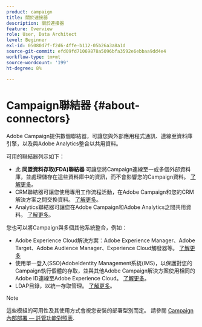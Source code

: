 ```yaml
---
product: campaign
title: 關於連接器
description: 關於連接器
feature: Overview
role: User, Data Architect
level: Beginner
exl-id: 05080d7f-f2d6-4ffe-b112-05b26a3a8a1d
source-git-commit: efd09fd71069878a5096bfa3592e6ebbaa9dd4e4
workflow-type: tm+mt
source-wordcount: '199'
ht-degree: 8%

---
```


# Campaign聯結器 {#about-connectors}

Adobe Campaign提供數個聯結器，可讓您與外部應用程式通訊、連線至資料庫引擎，以及與Adobe Analytics整合以共用資料。

可用的聯結器列示如下：

* 此 **同盟資料存取(FDA)聯結器** 可讓您將Campaign連線至一或多個外部資料庫，並處理儲存在這些資料庫中的資訊，而不會影響您的Campaign資料。 [了解更多](../../installation/using/about-fda.md)。
* CRM聯結器可讓您使用專用工作流程活動，在Adobe Campaign和您的CRM解決方案之間交換資料。 [了解更多](../../platform/using/crm-connectors.md)。
* Analytics聯結器可讓您在Adobe Campaign和Adobe Analytics之間共用資料。 [了解更多](../../integrations/using/gs-aa.md)。

您也可以將Campaign與多個其他系統整合，例如：

* Adobe Experience Cloud解決方案：Adobe Experience Manager、Adobe Target、Adobe Audience Manager、Experience Cloud觸發器等。 [了解更多](../../integrations/using/about-campaign-integrations.md)
* 使用單一登入(SSO)AdobeIdentity Management系統(IMS)，以保護對您的Campaign執行個體的存取，並與其他Adobe Campaign解決方案使用相同的Adobe ID連線至Adobe Experience Cloud。 [了解更多](../../integrations/using/about-adobe-id.md)。
* LDAP目錄，以統一存取管理。 [了解更多](../../installation/using/connecting-through-ldap.md)。

>[!NOTE]
>
>這些模組的可用性及其使用方式會視您安裝的部署型別而定。 請參閱 [Campaign內部部署 — 託管功能對照表](../../installation/using/capability-matrix.md).
